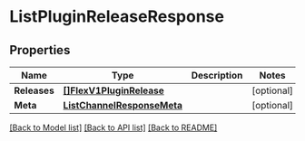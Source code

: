 # ListPluginReleaseResponse

## Properties

Name | Type | Description | Notes
------------ | ------------- | ------------- | -------------
**Releases** | [**[]FlexV1PluginRelease**](FlexV1PluginRelease.md) |  |[optional] 
**Meta** | [**ListChannelResponseMeta**](ListChannelResponseMeta.md) |  |[optional] 

[[Back to Model list]](../README.md#documentation-for-models) [[Back to API list]](../README.md#documentation-for-api-endpoints) [[Back to README]](../README.md)


